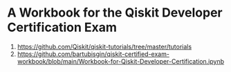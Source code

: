 # A Workbook for the Qiskit Developer Certification Exam

1. https://github.com/Qiskit/qiskit-tutorials/tree/master/tutorials
2. https://github.com/bartubisgin/qiskit-certified-exam-workbook/blob/main/Workbook-for-Qiskit-Developer-Certification.ipynb
